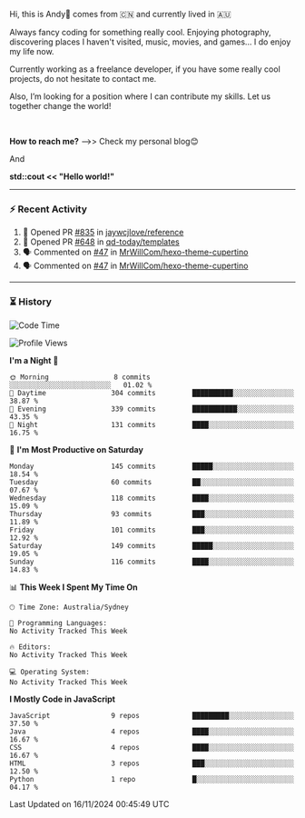 Hi, this is Andy👋 comes from :cn: and currently lived in 🇦🇺

Always fancy coding for something really cool. Enjoying photography, discovering places I haven't visited, music, movies, and games... I do enjoy my life now.

Currently working as a freelance developer, if you have some really cool projects, do not hesitate to contact me.

Also, I’m looking for a position where I can contribute my skills. Let us together change the world!

<br>

<b>How to reach me?</b> -->> Check my personal blog😊

And

**std::cout << "Hello world!"**

---

### ⚡ Recent Activity
<!--START_SECTION:activity-->
1. 💪 Opened PR [#835](https://github.com/jaywcjlove/reference/pull/835) in [jaywcjlove/reference](https://github.com/jaywcjlove/reference)
2. 💪 Opened PR [#648](https://github.com/qd-today/templates/pull/648) in [qd-today/templates](https://github.com/qd-today/templates)
3. 🗣 Commented on [#47](https://github.com/MrWillCom/hexo-theme-cupertino/issues/47#issuecomment-1879639014) in [MrWillCom/hexo-theme-cupertino](https://github.com/MrWillCom/hexo-theme-cupertino)
4. 🗣 Commented on [#47](https://github.com/MrWillCom/hexo-theme-cupertino/issues/47#issuecomment-1879638108) in [MrWillCom/hexo-theme-cupertino](https://github.com/MrWillCom/hexo-theme-cupertino)
<!--END_SECTION:activity-->

---

### ⏳ History
<!--START_SECTION:waka-->
![Code Time](http://img.shields.io/badge/Code%20Time-223%20hrs%2040%20mins-blue)

![Profile Views](http://img.shields.io/badge/Profile%20Views-0-blue)

**I'm a Night 🦉** 

```text
🌞 Morning                8 commits           ░░░░░░░░░░░░░░░░░░░░░░░░░   01.02 % 
🌆 Daytime                304 commits         ██████████░░░░░░░░░░░░░░░   38.87 % 
🌃 Evening                339 commits         ███████████░░░░░░░░░░░░░░   43.35 % 
🌙 Night                  131 commits         ████░░░░░░░░░░░░░░░░░░░░░   16.75 % 
```
📅 **I'm Most Productive on Saturday** 

```text
Monday                   145 commits         █████░░░░░░░░░░░░░░░░░░░░   18.54 % 
Tuesday                  60 commits          ██░░░░░░░░░░░░░░░░░░░░░░░   07.67 % 
Wednesday                118 commits         ████░░░░░░░░░░░░░░░░░░░░░   15.09 % 
Thursday                 93 commits          ███░░░░░░░░░░░░░░░░░░░░░░   11.89 % 
Friday                   101 commits         ███░░░░░░░░░░░░░░░░░░░░░░   12.92 % 
Saturday                 149 commits         █████░░░░░░░░░░░░░░░░░░░░   19.05 % 
Sunday                   116 commits         ████░░░░░░░░░░░░░░░░░░░░░   14.83 % 
```


📊 **This Week I Spent My Time On** 

```text
🕑︎ Time Zone: Australia/Sydney

💬 Programming Languages: 
No Activity Tracked This Week

🔥 Editors: 
No Activity Tracked This Week

💻 Operating System: 
No Activity Tracked This Week
```

**I Mostly Code in JavaScript** 

```text
JavaScript               9 repos             █████████░░░░░░░░░░░░░░░░   37.50 % 
Java                     4 repos             ████░░░░░░░░░░░░░░░░░░░░░   16.67 % 
CSS                      4 repos             ████░░░░░░░░░░░░░░░░░░░░░   16.67 % 
HTML                     3 repos             ███░░░░░░░░░░░░░░░░░░░░░░   12.50 % 
Python                   1 repo              █░░░░░░░░░░░░░░░░░░░░░░░░   04.17 % 
```




 Last Updated on 16/11/2024 00:45:49 UTC
<!--END_SECTION:waka-->


<!---
JinchuanL/JinchuanL is a ✨ special ✨ repository because its `README.md` (this file) appears on your GitHub profile.
You can click the Preview link to take a look at your changes.
--->
